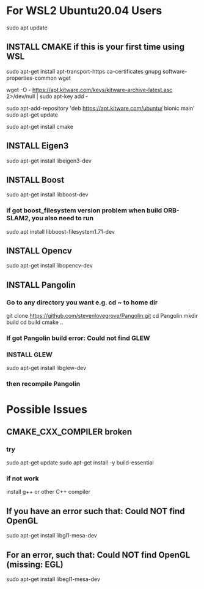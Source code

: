 # For WSL2 Ubuntu20.04 Users

sudo apt update

## INSTALL CMAKE if this is your first time using WSL 
sudo apt-get install apt-transport-https ca-certificates gnupg software-properties-common wget

wget -O - https://apt.kitware.com/keys/kitware-archive-latest.asc 2>/dev/null | sudo apt-key add -

sudo apt-add-repository 'deb https://apt.kitware.com/ubuntu/ bionic main'
sudo apt-get update

sudo apt-get install cmake

## INSTALL Eigen3
sudo apt-get install libeigen3-dev

## INSTALL Boost
sudo apt-get install libboost-dev
### if got boost_filesystem version problem when build ORB-SLAM2, you also need to run
sudo apt install  libboost-filesystem1.71-dev

## INSTALL Opencv
sudo apt-get install libopencv-dev

## INSTALL Pangolin
### Go to any directory you want e.g. cd ~ to home dir
git clone https://github.com/stevenlovegrove/Pangolin.git
cd Pangolin
mkdir build
cd build
cmake ..

### If got Pangolin build error: Could not find GLEW
### INSTALL GLEW
sudo apt-get install libglew-dev
### then recompile Pangolin

# Possible Issues

## CMAKE_CXX_COMPILER broken
### try
sudo apt-get update
sudo apt-get install -y build-essential
### if not work
install g++ or other C++ compiler


## If you have an error such that: Could NOT find OpenGL
sudo apt-get install libgl1-mesa-dev
## For an error, such that: Could NOT find OpenGL (missing: EGL)
sudo apt-get install libegl1-mesa-dev
